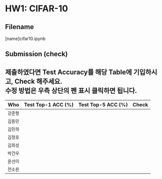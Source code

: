 # HW1: CIFAR-10

## Filename
[name]cifar10.ipynb

## Submission (check)
제출하였다면 Test Accuracy를 해당 Table에 기입하시고, Check 해주세요.  
수정 방법은 우측 상단의 펜 표시 클릭하면 됩니다.  
---
| Who | Test Top-1 ACC (%) | Test Top-5 ACC (%) | Check |
|---|:---:|:---:|:---:|
| `강준형` |  |  |  |
| `김동민` |  |  |  |
| `김민하` |  |  |  |
| `김정호` |  |  |  |
| `김희성` |  |  |  |
| `박건우` |  |  |  |
| `윤선이` |  |  |  |
| `전소원` |  |  |  |
